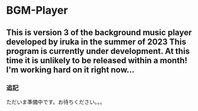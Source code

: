 # BGM-Player


This is version 3 of the background music player developed by iruka in the summer of 2023
This program is currently under development. At this time it is unlikely to be released within a month!
I'm working hard on it right now...
---
### 追記
ただいま準備中です。お待ちください。。。
